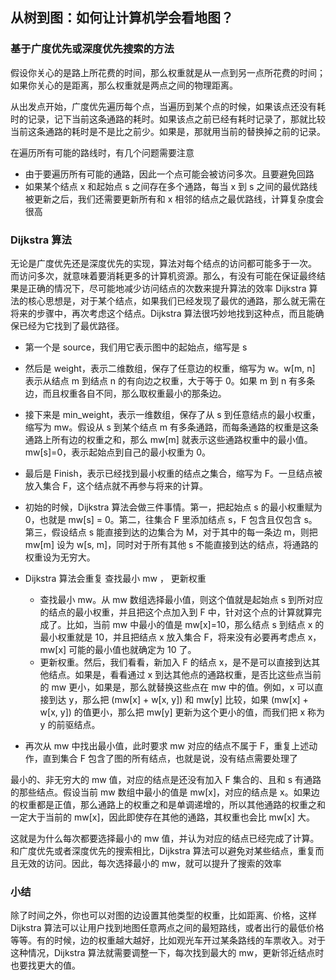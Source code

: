 ## 从树到图：如何让计算机学会看地图？

### 基于广度优先或深度优先搜索的方法
假设你关心的是路上所花费的时间，那么权重就是从一点到另一点所花费的时间；如果你关心的是距离，那么权重就是两点之间的物理距离。

从出发点开始，广度优先遍历每个点，当遍历到某个点的时候，如果该点还没有耗时的记录，记下当前这条通路的耗时。如果该点之前已经有耗时记录了，那就比较当前这条通路的耗时是不是比之前少。如果是，那就用当前的替换掉之前的记录。

在遍历所有可能的路线时，有几个问题需要注意
- 由于要遍历所有可能的通路，因此一个点可能会被访问多次。且要避免回路
- 如果某个结点 x 和起始点 s 之间存在多个通路，每当 x 到 s 之间的最优路线被更新之后，我们还需要更新所有和 x 相邻的结点之最优路线，计算复杂度会很高

### Dijkstra 算法
无论是广度优先还是深度优先的实现，算法对每个结点的访问都可能多于一次。
而访问多次，就意味着要消耗更多的计算机资源。那么，有没有可能在保证最终结果是正确的情况下，尽可能地减少访问结点的次数来提升算法的效率
Dijkstra 算法的核心思想是，对于某个结点，如果我们已经发现了最优的通路，那么就无需在将来的步骤中，再次考虑这个结点。Dijkstra 算法很巧妙地找到这种点，而且能确保已经为它找到了最优路径。

- 第一个是 source，我们用它表示图中的起始点，缩写是 s
- 然后是 weight，表示二维数组，保存了任意边的权重，缩写为 w。w[m, n] 表示从结点 m 到结点 n 的有向边之权重，大于等于 0。如果 m 到 n 有多条边，而且权重各自不同，那么取权重最小的那条边。
- 接下来是 min_weight，表示一维数组，保存了从 s 到任意结点的最小权重，缩写为 mw。假设从 s 到某个结点 m 有多条通路，而每条通路的权重是这条通路上所有边的权重之和，那么 mw[m] 就表示这些通路权重中的最小值。mw[s]=0，表示起始点到自己的最小权重为 0。
- 最后是 Finish，表示已经找到最小权重的结点之集合，缩写为 F。一旦结点被放入集合 F，这个结点就不再参与将来的计算。
- 初始的时候，Dijkstra 算法会做三件事情。第一，把起始点 s 的最小权重赋为 0，也就是 mw[s] = 0。第二，往集合 F 里添加结点 s，F 包含且仅包含 s。第三，假设结点 s 能直接到达的边集合为 M，对于其中的每一条边 m，则把 mw[m] 设为 w[s, m]，同时对于所有其他 s 不能直接到达的结点，将通路的权重设为无穷大。
- Dijkstra 算法会重复 查找最小 mw ， 更新权重
  - 查找最小 mw。从 mw 数组选择最小值，则这个值就是起始点 s 到所对应的结点的最小权重，并且把这个点加入到 F 中，针对这个点的计算就算完成了。比如，当前 mw 中最小的值是 mw[x]=10，那么结点 s 到结点 x 的最小权重就是 10，并且把结点 x 放入集合 F，将来没有必要再考虑点 x，mw[x] 可能的最小值也就确定为 10 了。
  - 更新权重。然后，我们看看，新加入 F 的结点 x，是不是可以直接到达其他结点。如果是，看看通过 x 到达其他点的通路权重，是否比这些点当前的 mw 更小，如果是，那么就替换这些点在 mw 中的值。例如，x 可以直接到达 y，那么把 (mw[x] + w[x, y]) 和 mw[y] 比较，如果 (mw[x] + w[x, y]) 的值更小，那么把 mw[y] 更新为这个更小的值，而我们把 x 称为 y 的前驱结点。

- 再次从 mw 中找出最小值，此时要求 mw 对应的结点不属于 F，重复上述动作，直到集合 F 包含了图的所有结点，也就是说，没有结点需要处理了

最小的、非无穷大的 mw 值，对应的结点是还没有加入 F 集合的、且和 s 有通路的那些结点。假设当前 mw 数组中最小的值是 mw[x]，对应的结点是 x。如果边的权重都是正值，那么通路上的权重之和是单调递增的，所以其他通路的权重之和一定大于当前的 mw[x]，因此即使存在其他的通路，其权重也会比 mw[x] 大。

这就是为什么每次都要选择最小的 mw 值，并认为对应的结点已经完成了计算。和广度优先或者深度优先的搜索相比，Dijkstra 算法可以避免对某些结点，重复而且无效的访问。因此，每次选择最小的 mw，就可以提升了搜索的效率

### 小结

除了时间之外，你也可以对图的边设置其他类型的权重，比如距离、价格，这样 Dijkstra 算法可以让用户找到地图任意两点之间的最短路线，或者出行的最低价格等等。有的时候，边的权重越大越好，比如观光车开过某条路线的车票收入。对于这种情况，Dijkstra 算法就需要调整一下，每次找到最大的 mw，更新邻近结点时也要找更大的值。
